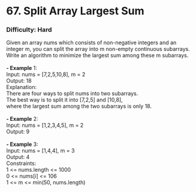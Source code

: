 # 67. Split Array Largest Sum
### Difficulty: Hard
Given an array nums which consists of non-negative integers and an integer m, you can split the array into m non-empty continuous subarrays. <br/> Write an algorithm to minimize the largest sum among these m subarrays. <br/>   <br/><b>- Example</b> 1: <br/> Input: nums = [7,2,5,10,8], m = 2 <br/> Output: 18 <br/> Explanation: <br/> There are four ways to split nums into two subarrays. <br/> The best way is to split it into [7,2,5] and [10,8], <br/> where the largest sum among the two subarrays is only 18. <br/> <br/><b>- Example</b> 2: <br/> Input: nums = [1,2,3,4,5], m = 2 <br/> Output: 9 <br/> <br/><b>- Example</b> 3: <br/> Input: nums = [1,4,4], m = 3 <br/> Output: 4 <br/>   Constraints: <br/> 1 <= nums.length <= 1000 <br/> 0 <= nums[i] <= 106 <br/> 1 <= m <= min(50, nums.length)